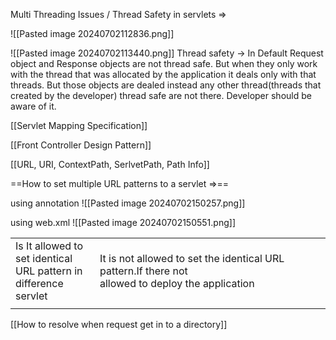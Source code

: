  Multi Threading Issues / Thread Safety in servlets =>

![[Pasted image 20240702112836.png]]

![[Pasted image 20240702113440.png]]
 Thread safety -> In Default Request object and Response objects are not thread safe. But when they only work with the thread that was allocated by the application it deals only with that threads. But those objects are dealed instead  any other thread(threads that created by the developer) thread safe are not there. Developer should be aware of it.


[[Servlet Mapping Specification]]

[[Front Controller Design Pattern]]

[[URL, URI, ContextPath, SerlvetPath, Path Info]]

==How to set multiple URL patterns to a servlet =>==

using annotation
![[Pasted image 20240702150257.png]]

using web.xml
![[Pasted image 20240702150551.png]]

|                                                                              |                                                                                                        |
| ---------------------------------------------------------------------------- | ------------------------------------------------------------------------------------------------------ |
| Is It allowed to <br>set identical <br>URL pattern in <br>difference servlet | It is not allowed to  set the identical URL pattern.If there not <br>allowed to deploy the application |
|                                                                              |                                                                                                        |
[[How to resolve when request get in to a directory]]

